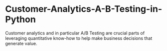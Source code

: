 # Customer-Analytics-A-B-Testing-in-Python
Customer analytics and in particular A/B Testing are crucial parts of leveraging quantitative know-how to help make business decisions that generate value. 
